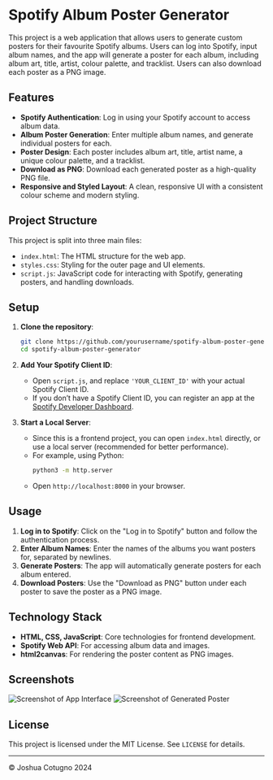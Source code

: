 # Spotify Album Poster Generator

This project is a web application that allows users to generate custom posters for their favourite Spotify albums. Users can log into Spotify, input album names, and the app will generate a poster for each album, including album art, title, artist, colour palette, and tracklist. Users can also download each poster as a PNG image.

## Features

- **Spotify Authentication**: Log in using your Spotify account to access album data.
- **Album Poster Generation**: Enter multiple album names, and generate individual posters for each.
- **Poster Design**: Each poster includes album art, title, artist name, a unique colour palette, and a tracklist.
- **Download as PNG**: Download each generated poster as a high-quality PNG file.
- **Responsive and Styled Layout**: A clean, responsive UI with a consistent colour scheme and modern styling.

## Project Structure

This project is split into three main files:
- `index.html`: The HTML structure for the web app.
- `styles.css`: Styling for the outer page and UI elements.
- `script.js`: JavaScript code for interacting with Spotify, generating posters, and handling downloads.

## Setup

1. **Clone the repository**:
   ```bash
   git clone https://github.com/yourusername/spotify-album-poster-generator.git
   cd spotify-album-poster-generator
   ```

2. **Add Your Spotify Client ID**:
   - Open `script.js`, and replace `'YOUR_CLIENT_ID'` with your actual Spotify Client ID.
   - If you don’t have a Spotify Client ID, you can register an app at the [Spotify Developer Dashboard](https://developer.spotify.com/dashboard/applications).

3. **Start a Local Server**:
   - Since this is a frontend project, you can open `index.html` directly, or use a local server (recommended for better performance).
   - For example, using Python:
     ```bash
     python3 -m http.server
     ```
   - Open `http://localhost:8000` in your browser.

## Usage

1. **Log in to Spotify**: Click on the "Log in to Spotify" button and follow the authentication process.
2. **Enter Album Names**: Enter the names of the albums you want posters for, separated by newlines.
3. **Generate Posters**: The app will automatically generate posters for each album entered.
4. **Download Posters**: Use the "Download as PNG" button under each poster to save the poster as a PNG image.

## Technology Stack

- **HTML, CSS, JavaScript**: Core technologies for frontend development.
- **Spotify Web API**: For accessing album data and images.
- **html2canvas**: For rendering the poster content as PNG images.

## Screenshots

![Screenshot of App Interface](images/screenshot-interface.png)
![Screenshot of Generated Poster](images/screenshot-poster.png)

## License

This project is licensed under the MIT License. See `LICENSE` for details.

---

&copy; Joshua Cotugno 2024
```